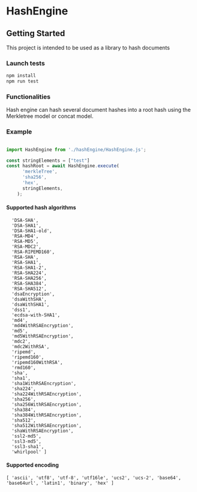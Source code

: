 # HashEngine
## Getting Started

This project is intended to be used as a library to hash documents

### Launch tests

```sh
npm install
npm run test
```

### Functionalities

Hash engine can hash several document hashes into a root hash using the Merkletree model or concat model.

### Example

```typescript

import HashEngine from './hashEngine/HashEngine.js';

const stringElements = ["test"]
const hashRoot = await HashEngine.execute(
      'merkleTree',
      'sha256',
      'hex',
      stringElements,
    );
```

#### Supported hash algorithms

```[ 'DSA',
  'DSA-SHA',
  'DSA-SHA1',
  'DSA-SHA1-old',
  'RSA-MD4',
  'RSA-MD5',
  'RSA-MDC2',
  'RSA-RIPEMD160',
  'RSA-SHA',
  'RSA-SHA1',
  'RSA-SHA1-2',
  'RSA-SHA224',
  'RSA-SHA256',
  'RSA-SHA384',
  'RSA-SHA512',
  'dsaEncryption',
  'dsaWithSHA',
  'dsaWithSHA1',
  'dss1',
  'ecdsa-with-SHA1',
  'md4',
  'md4WithRSAEncryption',
  'md5',
  'md5WithRSAEncryption',
  'mdc2',
  'mdc2WithRSA',
  'ripemd',
  'ripemd160',
  'ripemd160WithRSA',
  'rmd160',
  'sha',
  'sha1',
  'sha1WithRSAEncryption',
  'sha224',
  'sha224WithRSAEncryption',
  'sha256',
  'sha256WithRSAEncryption',
  'sha384',
  'sha384WithRSAEncryption',
  'sha512',
  'sha512WithRSAEncryption',
  'shaWithRSAEncryption',
  'ssl2-md5',
  'ssl3-md5',
  'ssl3-sha1',
  'whirlpool' ]
```

#### Supported encoding

```[ 'ascii', 'utf8', 'utf-8', 'utf16le', 'ucs2', 'ucs-2', 'base64', 'base64url', 'latin1', 'binary', 'hex' ]```
